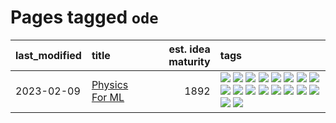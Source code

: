 # Pages tagged `ode`

|last_modified|title|est. idea maturity|tags
|:---|:---|---:|:---|
|2023-02-09|[Physics For ML](../physics_for_ml.md)|1892|[![](https://img.shields.io/badge/tag-brownianmotion-496a1)](../tags/brownianmotion.md) [![](https://img.shields.io/badge/tag-curriculum-683f3)](../tags/curriculum.md) [![](https://img.shields.io/badge/tag-curvature-96bcc)](../tags/curvature.md) [![](https://img.shields.io/badge/tag-education-77485f)](../tags/education.md) [![](https://img.shields.io/badge/tag-eigenvectors-e839f4)](../tags/eigenvectors.md) [![](https://img.shields.io/badge/tag-gaugetheory-b08442)](../tags/gaugetheory.md) [![](https://img.shields.io/badge/tag-grouptheory-e6ab9)](../tags/grouptheory.md) [![](https://img.shields.io/badge/tag-machinelearning-5d9a82)](../tags/machinelearning.md) [![](https://img.shields.io/badge/tag-manifolds-abf295)](../tags/manifolds.md) [![](https://img.shields.io/badge/tag-ode-97a75e)](../tags/ode.md) [![](https://img.shields.io/badge/tag-optimization-834fc2)](../tags/optimization.md) [![](https://img.shields.io/badge/tag-pde-29349d)](../tags/pde.md) [![](https://img.shields.io/badge/tag-physics-50c04b)](../tags/physics.md) [![](https://img.shields.io/badge/tag-probabilityfields-4072a1)](../tags/probabilityfields.md) [![](https://img.shields.io/badge/tag-quantummechanics-7c795e)](../tags/quantummechanics.md) [![](https://img.shields.io/badge/tag-relativity-95bed6)](../tags/relativity.md) [![](https://img.shields.io/badge/tag-tensorcalculus-1743a)](../tags/tensorcalculus.md) [![](https://img.shields.io/badge/tag-textbook-c92725)](../tags/textbook.md)|